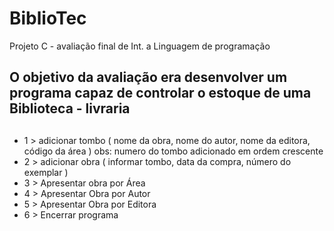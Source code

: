 # BiblioTec
 Projeto C - avaliação final de Int. a Linguagem de programação

 ## O objetivo da avaliação era desenvolver um programa capaz de controlar o estoque de uma Biblioteca - livraria
 ##
 -  1 > adicionar tombo  ( nome da obra, nome do autor, nome da editora, código da área ) obs: numero do tombo adicionado em ordem crescente 
 -  2 > adicionar obra   ( informar tombo, data da compra,  número do exemplar )
 -  3 > Apresentar obra por Área
 -  4 > Apresentar Obra por Autor
 -  5 > Apresentar Obra por Editora
 -  6 > Encerrar programa
